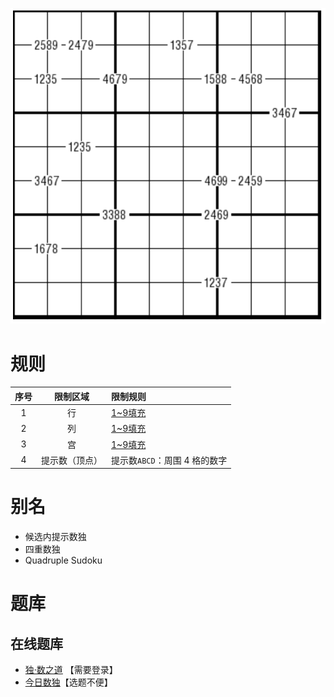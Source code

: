 ![](../../../images/sudoku/候选内提示数独.png)

# 规则

| 序号  |  限制区域   | 限制规则                |
|:---:|:-------:|:--------------------|
|  1  |    行    | [1~9填充]             |
|  2  |    列    | [1~9填充]             |
|  3  |    宫    | [1~9填充]             |
|  4  | 提示数（顶点） | 提示数`ABCD`：周围 4 格的数字 |

# 别名

- 候选内提示数独
- 四重数独
- Quadruple Sudoku

# 题库

## 在线题库

- [独·数之道](http://www.sudokufans.org.cn/lx/game.index.php?type=ts) 【需要登录】
- [今日数独]【选题不便】

[1~9填充]: ../../../rules.md#1~9填充

[今日数独]: https://cn.sudoku.today/g-quadruple-sudoku/
